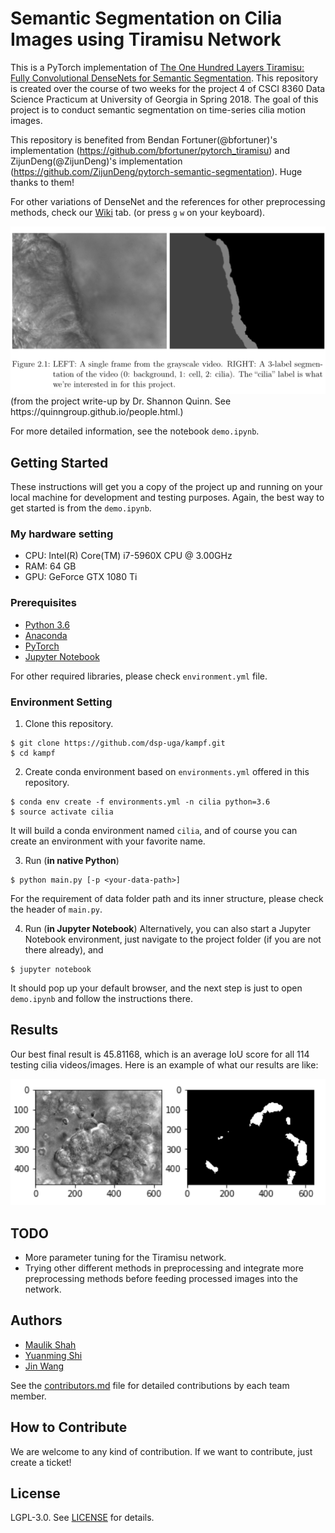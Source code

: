 # Semantic Segmentation on Cilia Images using Tiramisu Network

This is a PyTorch implementation of [The One Hundred Layers Tiramisu: Fully Convolutional DenseNets for Semantic Segmentation](https://arxiv.org/pdf/1611.09326.pdf). This repository is created over the course of two weeks for the project 4 of CSCI 8360 Data Science Practicum at University of Georgia in Spring 2018. The goal of this project is to conduct semantic segmentation on time-series cilia motion images.

This repository is benefited from Bendan Fortuner(@bfortuner)'s implementation (https://github.com/bfortuner/pytorch_tiramisu) and ZijunDeng(@ZijunDeng)'s implementation (https://github.com/ZijunDeng/pytorch-semantic-segmentation). Huge thanks to them!

For other variations of DenseNet and the references for other preprocessing methods, check our [Wiki](https://github.com/dsp-uga/kampf/wiki) tab. (or press `g` `w` on your keyboard).

<img src="media/cilia.png" width="800" class="center">
(from the project write-up by Dr. Shannon Quinn. See https://quinngroup.github.io/people.html.)

For more detailed information, see the notebook `demo.ipynb`.

## Getting Started

These instructions will get you a copy of the project up and running on your local machine for development and testing purposes. Again, the best way to get started is from the `demo.ipynb`.

### My hardware setting
- CPU: Intel(R) Core(TM) i7-5960X CPU @ 3.00GHz
- RAM: 64 GB
- GPU: GeForce GTX 1080 Ti

### Prerequisites

- [Python 3.6](https://www.python.org/downloads/release/python-360/)
- [Anaconda](https://www.anaconda.com/)
- [PyTorch](http://pytorch.org/docs/master/)
- [Jupyter Notebook](http://jupyter.org/)

For other required libraries, please check `environment.yml` file.

### Environment Setting

1. Clone this repository.
```
$ git clone https://github.com/dsp-uga/kampf.git
$ cd kampf
```

2. Create conda environment based on `environments.yml` offered in this repository.
```
$ conda env create -f environments.yml -n cilia python=3.6
$ source activate cilia
```
It will build a conda environment named `cilia`, and of course you can create an environment with your favorite name.

3. Run (**in native Python**)
```
$ python main.py [-p <your-data-path>]
```
For the requirement of data folder path and its inner structure, please check the header of `main.py`.

4. Run (**in Jupyter Notebook**)
Alternatively, you can also start a Jupyter Notebook environment, just navigate to the project folder (if you are not there already), and
```
$ jupyter notebook
```
It should pop up your default browser, and the next step is just to open `demo.ipynb` and follow the instructions there.


## Results
Our best final result is 45.81168, which is an average IoU score for all 114 testing cilia videos/images. Here is an example of what our results are like:

<img src="media/result1.png">

## TODO
- More parameter tuning for the Tiramisu network.
- Trying other different methods in preprocessing and integrate more preprocessing methods before feeding processed images into the network.


## Authors
- [Maulik Shah](https://github.com/mauliknshah)
- [Yuanming Shi](https://github.com/whusym)
- [Jin Wang](https://github.com/SundayWang)

See the [contributors.md](https://github.com/dsp-uga/kampf/blob/master/contributors.md) file for detailed contributions by each team member.

## How to Contribute
We are welcome to any kind of contribution. If we want to contribute, just create a ticket!

## License
LGPL-3.0. See [LICENSE](https://github.com/dsp-uga/kampf/blob/master/LICENSE) for details.
